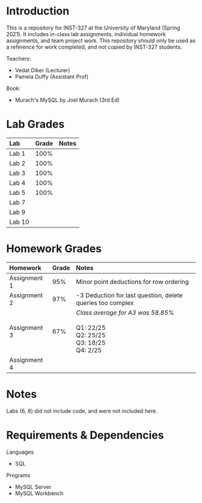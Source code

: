 # Introduction
This is a repository for INST-327 at the University of Maryland (Spring 2021). It includes in-class lab assignments, individual homework assignments, and team project work. This repository should only be used as a reference for work completed, and not copied by INST-327 students.

Teachers:
- Vedat Diker (Lecturer)
- Pamela Duffy (Assistant Prof)

Book:
- Murach's MySQL by Joel Murach (3rd Ed)

# Lab Grades

|Lab|Grade|Notes|
|:-|:-|:-|
|Lab 1|100%|
|Lab 2|100%|
|Lab 3|100%|
|Lab 4|100%|
|Lab 5|100%|
|Lab 7||
|Lab 9||
|Lab 10||

# Homework Grades

|Homework|Grade|Notes|
|:-|:-|:-|
|Assignment 1|95%|Minor point deductions for row ordering|
|Assignment 2|97%|-3 Deduction for last question, delete queries too complex|
|Assignment 3|67%|*Class average for A3 was 58.85%*</br></br>Q1: 22/25</br>Q2: 25/25</br>Q3: 18/25</br>Q4: 2/25|
|Assignment 4||

# Notes
Labs (6, 8) did not include code, and were not included here.

# Requirements & Dependencies
Languages
- SQL

Programs
- MySQL Server
- MySQL Workbench
